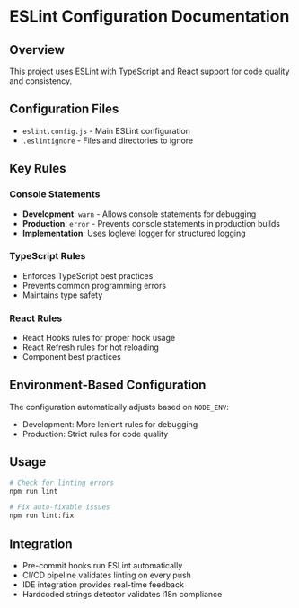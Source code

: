 # ESLint Configuration Documentation

## Overview

This project uses ESLint with TypeScript and React support for code quality and consistency.

## Configuration Files

- `eslint.config.js` - Main ESLint configuration
- `.eslintignore` - Files and directories to ignore

## Key Rules

### Console Statements

- **Development**: `warn` - Allows console statements for debugging
- **Production**: `error` - Prevents console statements in production builds
- **Implementation**: Uses loglevel logger for structured logging

### TypeScript Rules

- Enforces TypeScript best practices
- Prevents common programming errors
- Maintains type safety

### React Rules

- React Hooks rules for proper hook usage
- React Refresh rules for hot reloading
- Component best practices

## Environment-Based Configuration

The configuration automatically adjusts based on `NODE_ENV`:

- Development: More lenient rules for debugging
- Production: Strict rules for code quality

## Usage

```bash
# Check for linting errors
npm run lint

# Fix auto-fixable issues
npm run lint:fix
```

## Integration

- Pre-commit hooks run ESLint automatically
- CI/CD pipeline validates linting on every push
- IDE integration provides real-time feedback
- Hardcoded strings detector validates i18n compliance

